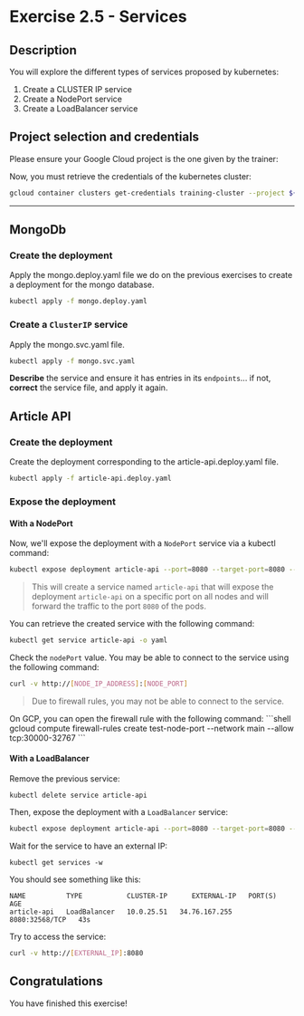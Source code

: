 # Exercise 2.5 - Services

<walkthrough-tutorial-duration duration="25.0"></walkthrough-tutorial-duration>

## Description

You will explore the different types of services proposed by kubernetes:
1. Create a CLUSTER IP service
2. Create a NodePort service
3. Create a LoadBalancer service

## Project selection and credentials

Please ensure your Google Cloud project is the one given by the trainer: <walkthrough-project-setup></walkthrough-project-setup>


Now, you must retrieve the credentials of the kubernetes cluster:
```sh
gcloud container clusters get-credentials training-cluster --project ${GOOGLE_CLOUD_PROJECT} --zone europe-west1-b
```

---
## MongoDb

### Create the deployment

Apply the <walkthrough-editor-open-file filePath="mongo.deploy.yaml">mongo.deploy.yaml</walkthrough-editor-open-file> file
we do on the previous exercises to create a deployment for the mongo database.

```sh
kubectl apply -f mongo.deploy.yaml
```

### Create a `ClusterIP` service

Apply the <walkthrough-editor-open-file filePath="mongo.svc.yaml">mongo.svc.yaml</walkthrough-editor-open-file> file.

```sh
kubectl apply -f mongo.svc.yaml
```

**Describe** the service and ensure it has entries in its `endpoints`... if not, **correct** the service file, and apply 
it again.

## Article API

### Create the deployment

Create the deployment corresponding to the <walkthrough-editor-open-file filePath="article-api.deploy.yaml">article-api.deploy.yaml</walkthrough-editor-open-file> file.
```sh
kubectl apply -f article-api.deploy.yaml
```

### Expose the deployment

#### With a NodePort

Now, we'll expose the deployment with a `NodePort` service via a kubectl command:

```sh
kubectl expose deployment article-api --port=8080 --target-port=8080 --name=article-api --type=NodePort
```

> This will create a service named `article-api` that will expose the deployment `article-api` on a specific port on all
> nodes and will forward the traffic to the port `8080` of the pods.

You can retrieve the created service with the following command:

```sh
kubectl get service article-api -o yaml
```

Check the `nodePort` value. You may be able to connect to the service using the following command:

```sh
curl -v http://[NODE_IP_ADDRESS]:[NODE_PORT]
```

> Due to firewall rules, you may not be able to connect to the service.

<walkthrough-footnote>
On GCP, you can open the firewall rule with the following command:
```shell
gcloud compute firewall-rules create test-node-port --network main --allow tcp:30000-32767
```
</walkthrough-footnote>

#### With a LoadBalancer

Remove the previous service:
```shell
kubectl delete service article-api
```

Then, expose the deployment with a `LoadBalancer` service:
```sh
kubectl expose deployment article-api --port=8080 --target-port=8080 --name=article-api --type=LoadBalancer
```

Wait for the service to have an external IP:
```shell
kubectl get services -w
```

You should see something like this:
```
NAME          TYPE           CLUSTER-IP      EXTERNAL-IP   PORT(S)          AGE
article-api   LoadBalancer   10.0.25.51   34.76.167.255   8080:32568/TCP   43s
```

Try to access the service:
```sh
curl -v http://[EXTERNAL_IP]:8080
```

## Congratulations

You have finished this exercise!

<walkthrough-conclusion-trophy></walkthrough-conclusion-trophy>

